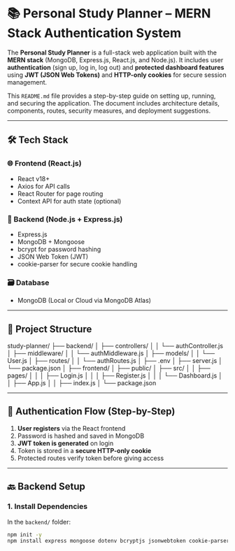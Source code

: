 # 📚 Personal Study Planner – MERN Stack Authentication System

The **Personal Study Planner** is a full-stack web application built with the **MERN stack** (MongoDB, Express.js, React.js, and Node.js). It includes user **authentication** (sign up, log in, log out) and **protected dashboard features** using **JWT (JSON Web Tokens)** and **HTTP-only cookies** for secure session management.

This `README.md` file provides a step-by-step guide on setting up, running, and securing the application. The document includes architecture details, components, routes, security measures, and deployment suggestions.

---

## 🛠️ Tech Stack

### 🌐 Frontend (React.js)
- React v18+
- Axios for API calls
- React Router for page routing
- Context API for auth state (optional)

### 🚀 Backend (Node.js + Express.js)
- Express.js
- MongoDB + Mongoose
- bcrypt for password hashing
- JSON Web Token (JWT)
- cookie-parser for secure cookie handling

### 🗃️ Database
- MongoDB (Local or Cloud via MongoDB Atlas)

---

## 📁 Project Structure
study-planner/
├── backend/
│ ├── controllers/
│ │ └── authController.js
│ ├── middleware/
│ │ └── authMiddleware.js
│ ├── models/
│ │ └── User.js
│ ├── routes/
│ │ └── authRoutes.js
│ ├── .env
│ ├── server.js
│ └── package.json
│
├── frontend/
│ ├── public/
│ ├── src/
│ │ ├── pages/
│ │ │ ├── Login.js
│ │ │ ├── Register.js
│ │ │ └── Dashboard.js
│ │ ├── App.js
│ │ ├── index.js
│ └── package.json

---

## 🔐 Authentication Flow (Step-by-Step)

1. **User registers** via the React frontend
2. Password is hashed and saved in MongoDB
3. **JWT token is generated** on login
4. Token is stored in a **secure HTTP-only cookie**
5. Protected routes verify token before giving access

---

## 🔙 Backend Setup

### 1. Install Dependencies

In the `backend/` folder:

```bash
npm init -y
npm install express mongoose dotenv bcryptjs jsonwebtoken cookie-parser cors
